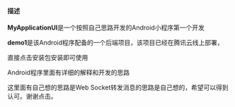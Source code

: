 #### 描述

**MyApplicationUI**是一个按照自己思路开发的Android小程序第一个开发

**demo1**是该Android程序配备的一个后端项目，该项目已经在腾讯云线上部署，

直接点击安装包安装即可使用

Android程序里面有详细的解释和开发的思路

这里面有自己想的思路是Web Socket转发消息的思路是自己想的，希望可以得到认可。谢谢点击。